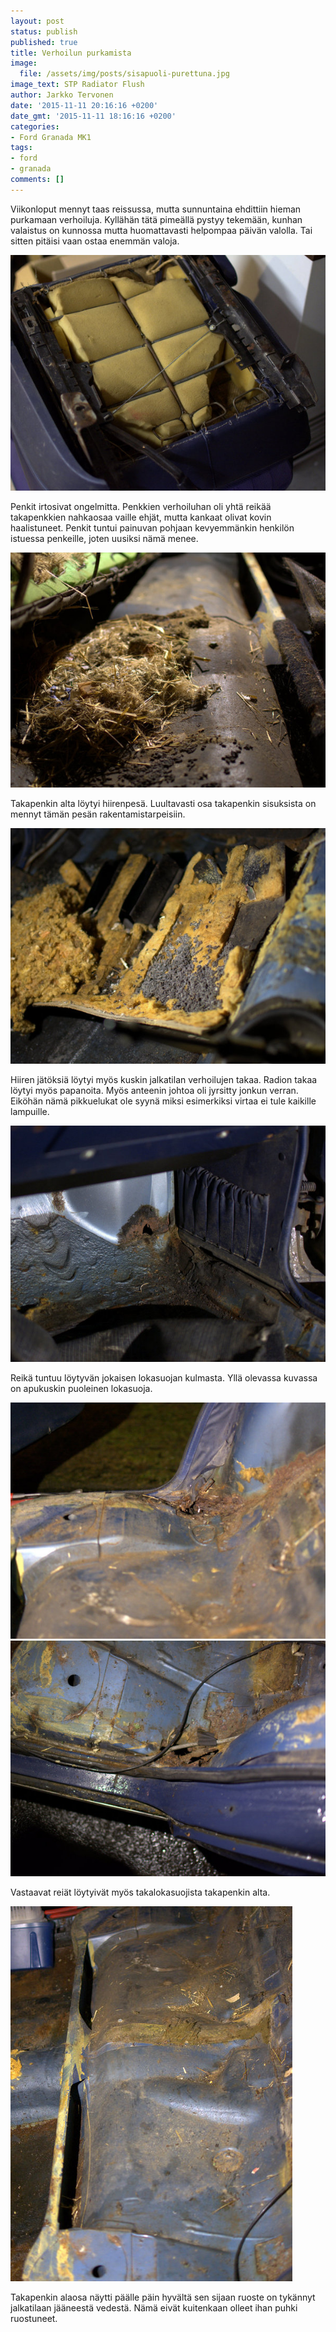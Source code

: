 ```yaml
---
layout: post
status: publish
published: true
title: Verhoilun purkamista
image:
  file: /assets/img/posts/sisapuoli-purettuna.jpg
image_text: STP Radiator Flush
author: Jarkko Tervonen
date: '2015-11-11 20:16:16 +0200'
date_gmt: '2015-11-11 18:16:16 +0200'
categories:
- Ford Granada MK1
tags:
- ford
- granada
comments: []
---
```


Viikonloput mennyt taas reissussa, mutta sunnuntaina ehdittiin hieman purkamaan verhoiluja. Kyllähän tätä pimeällä pystyy tekemään, kunhan valaistus on kunnossa mutta huomattavasti helpompaa päivän valolla. Tai sitten pitäisi vaan ostaa enemmän valoja.

<amp-img src="/assets/img/posts/penkit-sisalta.jpg" alt="Penkit sisältä" width="4" height="3" layout="responsive">
  <noscript><img src="/assets/img/posts/penkit-sisalta.jpg" alt="Penkit sisältä" /></noscript>
</amp-img>

Penkit irtosivat ongelmitta. Penkkien verhoiluhan oli yhtä reikää takapenkkien nahkaosaa vaille ehjät, mutta kankaat olivat kovin haalistuneet. Penkit tuntui painuvan pohjaan kevyemmänkin henkilön istuessa penkeille, joten uusiksi nämä menee.

<amp-img src="/assets/img/posts/takapenkin-alla-hiirenpesa.jpg" alt="Hiiren pesä takapenkin alla" width="4" height="3" layout="responsive">
  <noscript><img src="/assets/img/posts/takapenkin-alla-hiirenpesa.jpg" alt="Hiiren pesä takapenkin alla" /></noscript>
</amp-img>

Takapenkin alta löytyi hiirenpesä. Luultavasti osa takapenkin sisuksista on mennyt tämän pesän rakentamistarpeisiin.

<amp-img src="/assets/img/posts/hiiren-jatoksia-verhoilun-alla.jpg" alt="Hiiren jätöksiä verhoilun alla" width="4" height="3" layout="responsive">
  <noscript><img src="/assets/img/posts/hiiren-jatoksia-verhoilun-alla.jpg" alt="Hiiren jätöksiä verhoilun alla" /></noscript>
</amp-img>

Hiiren jätöksiä löytyi myös kuskin jalkatilan verhoilujen takaa. Radion takaa löytyi myös papanoita. Myös anteenin johtoa oli jyrsitty jonkun verran. Eiköhän nämä pikkuelukat ole syynä miksi esimerkiksi virtaa ei tule kaikille lampuille.

<amp-img src="/assets/img/posts/oikea-etulokasuoja.jpg" alt="Oikea etulokasuoja" width="4" height="3" layout="responsive">
  <noscript><img src="/assets/img/posts/oikea-etulokasuoja.jpg" alt="Oikea etulokasuoja" /></noscript>
</amp-img>

Reikä tuntuu löytyvän jokaisen lokasuojan kulmasta. Yllä olevassa kuvassa on apukuskin puoleinen lokasuoja.

<amp-img src="/assets/img/posts/oikea-takalokasuoja.jpg" alt="Oikea takalokasuoja" width="4" height="3" layout="responsive">
  <noscript><img src="/assets/img/posts/oikea-takalokasuoja.jpg" alt="Oikea takalokasuoja" /></noscript>
</amp-img>

<amp-img src="/assets/img/posts/vasen-takalokasuoja.jpg" alt="Vasen takalokasuoja" width="4" height="3" layout="responsive">
  <noscript><img src="/assets/img/posts/vasen-takalokasuoja.jpg" alt="Vasen takalokasuoja" /></noscript>
</amp-img>

Vastaavat reiät löytyivät myös takalokasuojista takapenkin alta.

<amp-img src="/assets/img/posts/takapenkit-irti.jpg" alt="Takapenkit irti" width="4" height="3" layout="responsive">
  <noscript><img src="/assets/img/posts/takapenkit-irti.jpg" alt="Takapenkit irti" /></noscript>
</amp-img>

Takapenkin alaosa näytti päälle päin hyvältä sen sijaan ruoste on tykännyt jalkatilaan jääneestä vedestä. Nämä eivät kuitenkaan olleet ihan puhki ruostuneet.
